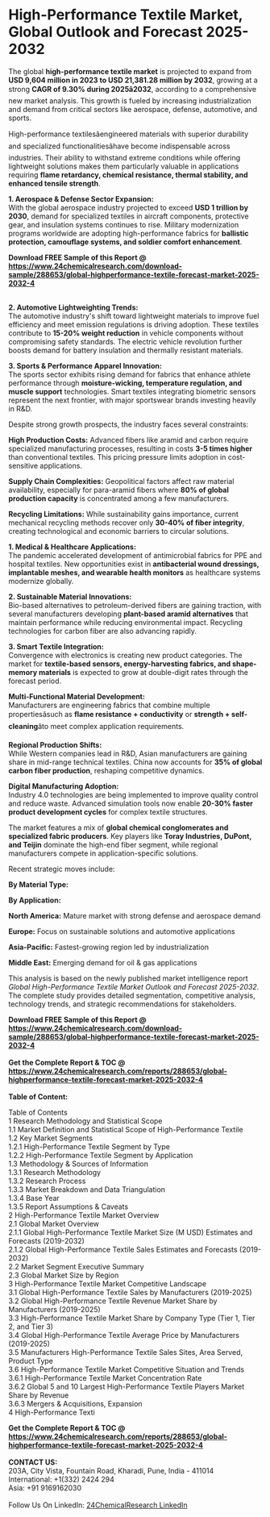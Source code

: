 <h1>High-Performance Textile Market, Global Outlook and Forecast 2025-2032</h1><p>The global <strong>high-performance textile market</strong> is projected to expand from <strong>USD 9,604 million in 2023 to USD 21,381.28 million by 2032</strong>, growing at a strong <strong>CAGR of 9.30% during 2025â2032</strong>, according to a comprehensive new market analysis. This growth is fueled by increasing industrialization and demand from critical sectors like aerospace, defense, automotive, and sports.</p><p>High-performance textilesâengineered materials with superior durability and specialized functionalitiesâhave become indispensable across industries. Their ability to withstand extreme conditions while offering lightweight solutions makes them particularly valuable in applications requiring <strong>flame retardancy, chemical resistance, thermal stability, and enhanced tensile strength</strong>.</p><p><strong>1. Aerospace &amp; Defense Sector Expansion:</strong><br>
With the global aerospace industry projected to exceed <strong>USD 1 trillion by 2030</strong>, demand for specialized textiles in aircraft components, protective gear, and insulation systems continues to rise. Military modernization programs worldwide are adopting high-performance fabrics for <strong>ballistic protection, camouflage systems, and soldier comfort enhancement</strong>.</p><div><b>Download FREE Sample of this Report @ 
            <a href="https://www.24chemicalresearch.com/download-sample/288653/global-highperformance-textile-forecast-market-2025-2032-4">
            https://www.24chemicalresearch.com/download-sample/288653/global-highperformance-textile-forecast-market-2025-2032-4</a></b></div><br><p><strong>2. Automotive Lightweighting Trends:</strong><br>
The automotive industry's shift toward lightweight materials to improve fuel efficiency and meet emission regulations is driving adoption. These textiles contribute to <strong>15-20% weight reduction</strong> in vehicle components without compromising safety standards. The electric vehicle revolution further boosts demand for battery insulation and thermally resistant materials.</p><p><strong>3. Sports &amp; Performance Apparel Innovation:</strong><br>
The sports sector exhibits rising demand for fabrics that enhance athlete performance through <strong>moisture-wicking, temperature regulation, and muscle support</strong> technologies. Smart textiles integrating biometric sensors represent the next frontier, with major sportswear brands investing heavily in R&amp;D.</p><p>Despite strong growth prospects, the industry faces several constraints:</p><p><strong>High Production Costs:</strong> Advanced fibers like aramid and carbon require specialized manufacturing processes, resulting in costs <strong>3-5 times higher</strong> than conventional textiles. This pricing pressure limits adoption in cost-sensitive applications.</p><p><strong>Supply Chain Complexities:</strong> Geopolitical factors affect raw material availability, especially for para-aramid fibers where <strong>80% of global production capacity</strong> is concentrated among a few manufacturers.</p><p><strong>Recycling Limitations:</strong> While sustainability gains importance, current mechanical recycling methods recover only <strong>30-40% of fiber integrity</strong>, creating technological and economic barriers to circular solutions.</p><p><strong>1. Medical &amp; Healthcare Applications:</strong><br>
The pandemic accelerated development of antimicrobial fabrics for PPE and hospital textiles. New opportunities exist in <strong>antibacterial wound dressings, implantable meshes, and wearable health monitors</strong> as healthcare systems modernize globally.</p><p><strong>2. Sustainable Material Innovations:</strong><br>
Bio-based alternatives to petroleum-derived fibers are gaining traction, with several manufacturers developing <strong>plant-based aramid alternatives</strong> that maintain performance while reducing environmental impact. Recycling technologies for carbon fiber are also advancing rapidly.</p><p><strong>3. Smart Textile Integration:</strong><br>
Convergence with electronics is creating new product categories. The market for <strong>textile-based sensors, energy-harvesting fabrics, and shape-memory materials</strong> is expected to grow at double-digit rates through the forecast period.</p><p><strong>Multi-Functional Material Development:</strong><br>
    Manufacturers are engineering fabrics that combine multiple propertiesâsuch as <strong>flame resistance + conductivity</strong> or <strong>strength + self-cleaning</strong>âto meet complex application requirements.</p><p><strong>Regional Production Shifts:</strong><br>
    While Western companies lead in R&amp;D, Asian manufacturers are gaining share in mid-range technical textiles. China now accounts for <strong>35% of global carbon fiber production</strong>, reshaping competitive dynamics.</p><p><strong>Digital Manufacturing Adoption:</strong><br>
    Industry 4.0 technologies are being implemented to improve quality control and reduce waste. Advanced simulation tools now enable <strong>20-30% faster product development cycles</strong> for complex textile structures.</p><p>The market features a mix of <strong>global chemical conglomerates and specialized fabric producers</strong>. Key players like <strong>Toray Industries, DuPont, and Teijin</strong> dominate the high-end fiber segment, while regional manufacturers compete in application-specific solutions.</p><p>Recent strategic moves include:</p><p><strong>By Material Type:</strong></p><p><strong>By Application:</strong></p><p><strong>North America:</strong> Mature market with strong defense and aerospace demand</p><p><strong>Europe:</strong> Focus on sustainable solutions and automotive applications</p><p><strong>Asia-Pacific:</strong> Fastest-growing region led by industrialization</p><p><strong>Middle East:</strong> Emerging demand for oil &amp; gas applications</p><p>This analysis is based on the newly published market intelligence report <em>Global High-Performance Textile Market Outlook and Forecast 2025-2032</em>. The complete study provides detailed segmentation, competitive analysis, technology trends, and strategic recommendations for stakeholders.</p><div><b>Download FREE Sample of this Report @ 
            <a href="https://www.24chemicalresearch.com/download-sample/288653/global-highperformance-textile-forecast-market-2025-2032-4">
            https://www.24chemicalresearch.com/download-sample/288653/global-highperformance-textile-forecast-market-2025-2032-4</a></b></div><br><div><b>Get the Complete Report & TOC @ 
            <a href="https://www.24chemicalresearch.com/reports/288653/global-highperformance-textile-forecast-market-2025-2032-4">
            https://www.24chemicalresearch.com/reports/288653/global-highperformance-textile-forecast-market-2025-2032-4</a></b></div><br>
            <b>Table of Content:</b><p>Table of Contents<br />
1 Research Methodology and Statistical Scope<br />
1.1 Market Definition and Statistical Scope of High-Performance Textile<br />
1.2 Key Market Segments<br />
1.2.1 High-Performance Textile Segment by Type<br />
1.2.2 High-Performance Textile Segment by Application<br />
1.3 Methodology & Sources of Information<br />
1.3.1 Research Methodology<br />
1.3.2 Research Process<br />
1.3.3 Market Breakdown and Data Triangulation<br />
1.3.4 Base Year<br />
1.3.5 Report Assumptions & Caveats<br />
2 High-Performance Textile Market Overview<br />
2.1 Global Market Overview<br />
2.1.1 Global High-Performance Textile Market Size (M USD) Estimates and Forecasts (2019-2032)<br />
2.1.2 Global High-Performance Textile Sales Estimates and Forecasts (2019-2032)<br />
2.2 Market Segment Executive Summary<br />
2.3 Global Market Size by Region<br />
3 High-Performance Textile Market Competitive Landscape<br />
3.1 Global High-Performance Textile Sales by Manufacturers (2019-2025)<br />
3.2 Global High-Performance Textile Revenue Market Share by Manufacturers (2019-2025)<br />
3.3 High-Performance Textile Market Share by Company Type (Tier 1, Tier 2, and Tier 3)<br />
3.4 Global High-Performance Textile Average Price by Manufacturers (2019-2025)<br />
3.5 Manufacturers High-Performance Textile Sales Sites, Area Served, Product Type<br />
3.6 High-Performance Textile Market Competitive Situation and Trends<br />
3.6.1 High-Performance Textile Market Concentration Rate<br />
3.6.2 Global 5 and 10 Largest High-Performance Textile Players Market Share by Revenue<br />
3.6.3 Mergers & Acquisitions, Expansion<br />
4 High-Performance Texti</p><div><b>Get the Complete Report & TOC @ 
            <a href="https://www.24chemicalresearch.com/reports/288653/global-highperformance-textile-forecast-market-2025-2032-4">
            https://www.24chemicalresearch.com/reports/288653/global-highperformance-textile-forecast-market-2025-2032-4</a></b></div><br><b>CONTACT US:</b><br>
            203A, City Vista, Fountain Road, Kharadi, Pune, India - 411014<br>
            International: +1(332) 2424 294<br>
            Asia: +91 9169162030 <br><br>
            Follow Us On LinkedIn: <a href="https://www.linkedin.com/company/24chemicalresearch/">24ChemicalResearch LinkedIn</a>